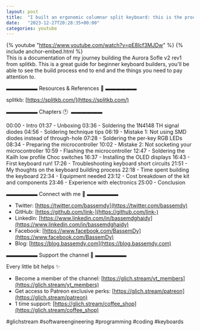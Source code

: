 ```yaml
---
layout: post
title:  "I built an ergonomic columnar split keyboard: this is the process end to end"
date:   "2023-12-27T20:28:35+00:00"
categories: youtube
---
```

{% youtube  "https://www.youtube.com/watch?v=pE8lcf3MJDw" %}
{% include anchor-embed.html %}
<br />
This is a documentation of my journey building the Aurora Sofle v2 rev1 from splitkb. This is a great guide for beginner keyboard builders, you'll be able to see the build process end to end and the things you need to pay attention to.

▬▬▬▬▬▬ Resources &amp; References 📕 ▬▬▬▬▬▬

splitkb: [https://splitkb.com/](https://splitkb.com/)

▬▬▬▬▬▬ Chapters 🕐  ▬▬▬▬▬▬

00:00 - Intro 
01:37 - Unboxing
03:36 - Soldering the 1N4148 TH signal diodes
04:56 - Soldering technique tips
06:19 - Mistake 1: Not using SMD diodes instead of through-hole
07:28 - Soldering the per-key RGB LEDs
08:34 - Preparing the microcontroller
10:02 - Mistake 2: Not socketing your microcontroller
10:59 - Flashing the microcontroller 
12:47 - Soldering the Kailh low profile Choc switches 
16:37 - Installing the OLED displays
16:43 - First keyboard run!
17:26 - Troubleshooting keyboard short circuits
21:51 - My thoughts on the keyboard building process
22:18 - Time spent building the keyboard
22:34 - Equipment needed 
23:12 - Cost breakdown of the kit and components
23:46 - Experience with electronics
25:00 - Conclusion 

▬▬▬▬▬▬ Connect with me 👋 ▬▬▬▬▬▬

- Twitter: [https://twitter.com/bassemdy](https://twitter.com/bassemdy)
- GitHub: [https://github.com/link-](https://github.com/link-)
- LinkedIn: [https://www.linkedin.com/in/bassemdghaidy](https://www.linkedin.com/in/bassemdghaidy)
- Facebook: [https://www.facebook.com/BassemDy](https://www.facebook.com/BassemDy)
- Blog: [https://blog.bassemdy.com](https://blog.bassemdy.com)

▬▬▬▬▬▬ Support the channel 💜 ▬▬▬▬▬▬

Every little bit helps ✨
- Become a member of the channel: [https://glich.stream/yt_members](https://glich.stream/yt_members)
- Get access to Patreon exclusive perks: [https://glich.stream/patreon](https://glich.stream/patreon)
- 1 time support: [https://glich.stream/coffee_shop](https://glich.stream/coffee_shop)

#glichstream #softwareengineering #programming #coding #keyboards

